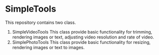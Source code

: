 # SimpleTools
This repository contains two class. 
1) SimpleVideoTools
This class provide basic functionality for trimming, rendering images or text, adjusting video resolution and rate of video.  
2) SimplePhotoTools 
This class provide basic functionality for resizing, rendering images or text to images.